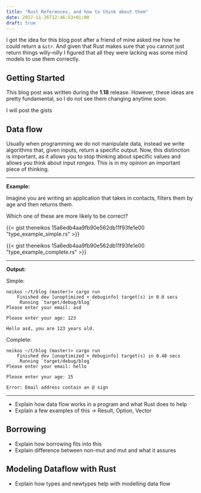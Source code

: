```yaml
---
title: "Rust References, and how to think about them"
date: 2017-11-26T12:46:53+01:00
draft: true
---
```


I got the idea for this blog post after a friend of mine asked me how he could
return a `&str`. And given that Rust makes sure that you cannot just return
things willy-nilly I figured that all they were lacking was some mind models to
use them correctly.

## Getting Started

This blog post was written during the **1.18** release. However, these ideas are
pretty fundamental, so I do not see them changing anytime soon.

I will post the gists

## Data flow

Usually when programming we do not manipulate data, instead we write algorithms
that, given inputs, return a specific output. Now, this distinction is
important, as it allows you to stop thinking about specific values and allows
you think about input *ranges*. This is in my opinion an important piece of
thinking.

---

**Example:**


Imagine you are writing an application that takes in contacts, filters them by
age and then returns them.

Which one of these are more likely to be correct?

{{< gist theneikos 15a6edb4aa9fb90e562db11f93fe1e00 "type_example_simple.rs" >}}

{{< gist theneikos 15a6edb4aa9fb90e562db11f93fe1e00 "type_example_complete.rs" >}}

---

**Output:**

Simple:

```
neikos ~/t/blog (master)> cargo run
    Finished dev [unoptimized + debuginfo] target(s) in 0.0 secs
     Running `target/debug/blog`
Please enter your email: asd

Please enter your age: 123

Hello asd, you are 123 years old.
```

Complete:

```
neikos ~/t/blog (master)> cargo run
    Finished dev [unoptimized + debuginfo] target(s) in 0.48 secs
     Running `target/debug/blog`
Please enter your email: hello

Please enter your age: 15

Error: Email address contain an @ sign
```

---



- Explain how data flow works in a program and what Rust does to help
- Explain a few examples of this -> Result, Option, Vector

## Borrowing

- Explain how borrowing fits into this
- Explain difference between non-mut and mut and what it assures

## Modeling Dataflow with Rust

- Explain how types and newtypes help with modelling data flow


